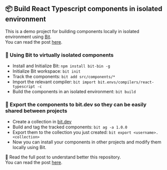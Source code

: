## 📦 Build React Typescript components in isolated environment

This is a demo project for building components locally in isolated environment using [Bit](https://github.com/teambit/bit).  
You can read the post [here]().  

### 👾 Using Bit to virtually isolated components

- Install and Initialize Bit: `npm install bit-bin -g`
- Initialize Bit workspace: `bit init`
- Track the components: `bit add src/components/*`
- Import the relevant compiler: `bit import bit.envs/compilers/react-typescript -c`
- Build the components in an isolated environment: `bit build` 

### 🚀 Export the components to bit.dev so they can be easily shared between projects

- Create a collection in [bit.dev](https://bit.dev/~create-collection)
- Build and tag the tracked components: `bit ag -a 1.0.0`
- Export them to the collection you just created: `bit export <username>.<collection>`
- Now you can install your components in other projects and modify them locally using Bit. 

📖 Read the full post to understand better this repository.  
You can read the post [here]().  

